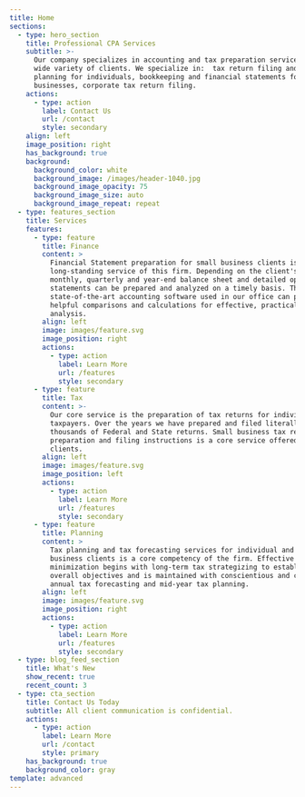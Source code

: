```yaml
---
title: Home
sections:
  - type: hero_section
    title: Professional CPA Services
    subtitle: >-
      Our company specializes in accounting and tax preparation services for a
      wide variety of clients. We specialize in:  tax return filing and tax
      planning for individuals, bookkeeping and financial statements for small
      businesses, corporate tax return filing.
    actions:
      - type: action
        label: Contact Us
        url: /contact
        style: secondary
    align: left
    image_position: right
    has_background: true
    background:
      background_color: white
      background_image: /images/header-1040.jpg
      background_image_opacity: 75
      background_image_size: auto
      background_image_repeat: repeat
  - type: features_section
    title: Services
    features:
      - type: feature
        title: Finance
        content: >
          Financial Statement preparation for small business clients is a
          long-standing service of this firm. Depending on the client's needs,
          monthly, quarterly and year-end balance sheet and detailed operating
          statements can be prepared and analyzed on a timely basis. The
          state-of-the-art accounting software used in our office can provide
          helpful comparisons and calculations for effective, practical business
          analysis.
        align: left
        image: images/feature.svg
        image_position: right
        actions:
          - type: action
            label: Learn More
            url: /features
            style: secondary
      - type: feature
        title: Tax
        content: >-
          Our core service is the preparation of tax returns for individual
          taxpayers. Over the years we have prepared and filed literally
          thousands of Federal and State returns. Small business tax return
          preparation and filing instructions is a core service offered to our
          clients.
        align: left
        image: images/feature.svg
        image_position: left
        actions:
          - type: action
            label: Learn More
            url: /features
            style: secondary
      - type: feature
        title: Planning
        content: >
          Tax planning and tax forecasting services for individual and small
          business clients is a core competency of the firm. Effective tax
          minimization begins with long-term tax strategizing to establish
          overall objectives and is maintained with conscientious and consistent
          annual tax forecasting and mid-year tax planning.
        align: left
        image: images/feature.svg
        image_position: right
        actions:
          - type: action
            label: Learn More
            url: /features
            style: secondary
  - type: blog_feed_section
    title: What's New
    show_recent: true
    recent_count: 3
  - type: cta_section
    title: Contact Us Today
    subtitle: All client communication is confidential.
    actions:
      - type: action
        label: Learn More
        url: /contact
        style: primary
    has_background: true
    background_color: gray
template: advanced
---
```

